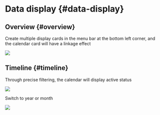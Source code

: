 # Data display {#data-display}

## Overview {#overview}

Create multiple display cards in the menu bar at the bottom left corner, and the calendar card will have a linkage effect

![](https://cdn.jsdelivr.net/gh/shion-app/docs/src/public/assets/en/overview.gif)

## Timeline {#timeline}

Through precise filtering, the calendar will display active status

![](https://cdn.jsdelivr.net/gh/shion-app/docs/src/public/assets/en/filter.gif)

Switch to year or month

![](https://cdn.jsdelivr.net/gh/shion-app/docs/src/public/assets/en/switch-year.gif)
